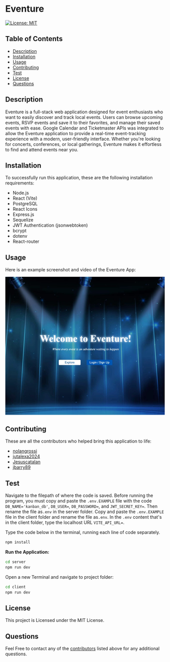 # Eventure

  [![License: MIT](https://img.shields.io/badge/License-MIT-yellow.svg)](https://opensource.org/licenses/MIT)
  
  ## Table of Contents
  
  * [Description](#description)
  * [Installation](#installation)
  * [Usage](#usage)
  * [Contributing](#contributing)
  * [Test](#test)
  * [License](#license)
  * [Questions](#questions)
  
  ## Description
  Eventure is a full-stack web application designed for event enthusiasts who want to easily discover and track local events. Users can browse upcoming events, RSVP events and save it to their favorites, and manage their saved events with ease. Google Calendar and Ticketmaster APIs was integrated to allow the Eventure application to provide a real-time event-tracking experience with a modern, user-friendly interface. Whether you're looking for concerts, conferences, or local gatherings, Eventure makes it effortless to find and attend events near you.

  ## Installation
  To successfully run this application, these are the following installation requirements: 
  * Node.js
  * React (Vite)
  * PostgreSQL
  * React Icons
  * Express.js
  * Sequelize
  * JWT Authentication (jsonwebtoken)
  * bcrypt
  * dotenv
  * React-router 

  ## Usage 
  Here is an example screenshot and video of the Eventure App:

  ![Eventure-App](./client/src/assets/homepage-render.jpg)
  
  ## Contributing
  These are all the contributors who helped bring this application to life:
  * [nolangrossi](https://github.com/nolangrossi/)
  * [jutalexa2024](https://github.com/jutalexa2024)
  * [Jesuscatalan](https://github.com/Jesuscatalan)
  * [jbarry89](https://github.com/jbarry89/)
  
  ## Test 
  Navigate to the filepath of where the code is saved. Before running the program, you must copy and paste the `.env.EXAMPLE` file with the code `DB_NAME='kanban_db'`,  `DB_USER=`, `DB_PASSWORD=`, and `JWT_SECRET_KEY=`. Then rename the file as`.env` in the server folder. Copy and paste the `.env.EXAMPLE` file in the client folder and rename the file as`.env`. In the `.env` content that's in the client folder, type the localhost URL `VITE_API_URL=`.
  
  Type the code below in the terminal, running each line of code separately.

  ```bash
  npm install

  ```

  **Run the Application:**

  ``` bash 
  cd server
  npm run dev

  ``` 
  Open a new Terminal and navigate to project folder:

  ``` bash
  cd client 
  npm run dev

  ``` 

  ## License
  This project is Licensed under the MIT License.
  
  ## Questions
  Feel Free to contact any of the [contributors](#contributing) listed above for any additional questions.
 